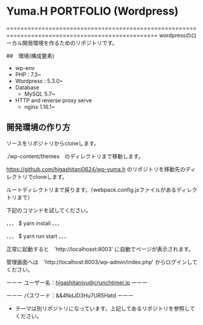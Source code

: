 # Yuma.H PORTFOLIO (Wordpress)
=================================================================================================
wordpressのローカル開発環境を作るためのリポジトリです。

##　環境(構成要素)
- wp-env
- PHP : 7.3~
- Wordpress : 5.3.0~
- Database
    - MySQL 5.7~
- HTTP and reverse proxy serve
    - nginx 1.16.1~ 

## 開発環境の作り方
ソースをリポジトリからcloneします。

./wp-content/themes　のディレクトリまで移動します。

https://github.com/higashitani0624/wp-yuma.h のリポジトリを移動先のディレクトリでcloneします。

ルートディレクトリまで戻ります。（webpack.config.jsファイルがあるディレクトリまで）

下記のコマンドを試してください。

、、、
$ yarn install
、、、

、、、
$ yarn run start
、、、

正常に起動すると　'http://localhosst:8003' に自動でページが表示されます。

管理画面へは　'http://localhost:8003/wp-admin/index.php' からログインしてください。

ーーー
ユーザー名：higashitaniyu@crunchtimer.jp
ーーー

ーーー
パスワード：&&4NdJD3Hu7UR5Hatd
ーーー


* テーマは別リポジトリになっています。上記してあるリポジトリを参照してください。